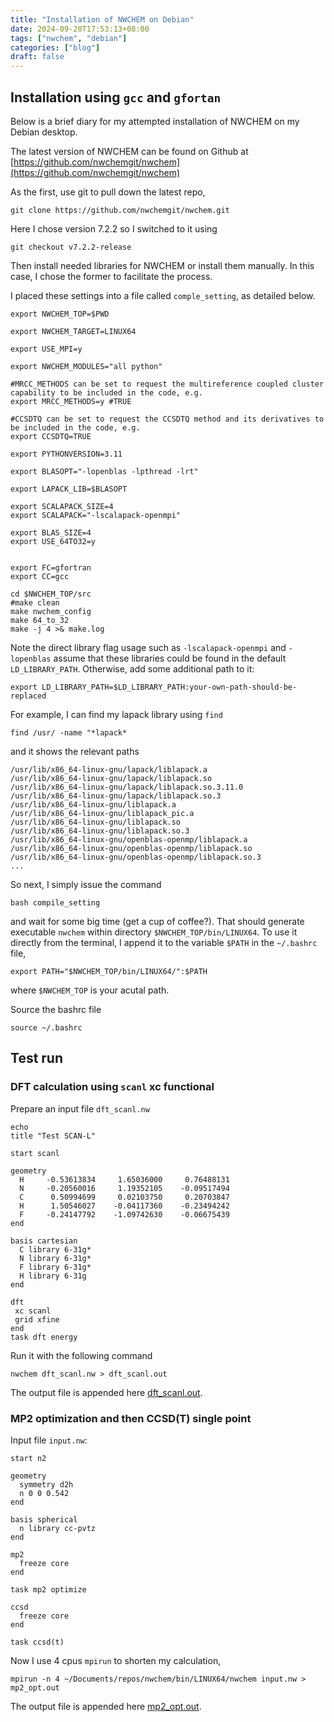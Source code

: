 ```yaml
---
title: "Installation of NWCHEM on Debian"
date: 2024-09-20T17:53:13+08:00
tags: ["nwchem", "debian"]
categories: ["blog"] 
draft: false
---
```


## Installation using `gcc` and `gfortan`

Below is a brief diary for my attempted installation of NWCHEM on my Debian desktop.

The latest version of NWCHEM can be found on Github at [https://github.com/nwchemgit/nwchem](https://github.com/nwchemgit/nwchem)

As the first, use git to pull down the latest repo,

```
git clone https://github.com/nwchemgit/nwchem.git
```

Here I chose version 7.2.2 so I switched to it using 
```
git checkout v7.2.2-release
```

Then install needed libraries for NWCHEM or install them manually. In this case, I chose the former to facilitate the process.

I placed these settings into a file called `comple_setting`, as detailed below.

```
export NWCHEM_TOP=$PWD

export NWCHEM_TARGET=LINUX64

export USE_MPI=y

export NWCHEM_MODULES="all python"

#MRCC_METHODS can be set to request the multireference coupled cluster capability to be included in the code, e.g.
export MRCC_METHODS=y #TRUE 

#CCSDTQ can be set to request the CCSDTQ method and its derivatives to be included in the code, e.g.
export CCSDTQ=TRUE

export PYTHONVERSION=3.11

export BLASOPT="-lopenblas -lpthread -lrt"

export LAPACK_LIB=$BLASOPT

export SCALAPACK_SIZE=4
export SCALAPACK="-lscalapack-openmpi"

export BLAS_SIZE=4
export USE_64TO32=y


export FC=gfortran
export CC=gcc

cd $NWCHEM_TOP/src 
#make clean
make nwchem_config
make 64_to_32  
make -j 4 >& make.log
```

Note the direct library flag usage such as `-lscalapack-openmpi` and `-lopenblas` assume that these libraries could be found 
in the default `LD_LIBRARY_PATH`. Otherwise, add some additional path to it:

```
export LD_LIBRARY_PATH=$LD_LIBRARY_PATH:your-own-path-should-be-replaced
```

For example, I can find my lapack library using `find`

```
find /usr/ -name "*lapack*
```
and it shows the relevant paths

```
/usr/lib/x86_64-linux-gnu/lapack/liblapack.a
/usr/lib/x86_64-linux-gnu/lapack/liblapack.so
/usr/lib/x86_64-linux-gnu/lapack/liblapack.so.3.11.0
/usr/lib/x86_64-linux-gnu/lapack/liblapack.so.3
/usr/lib/x86_64-linux-gnu/liblapack.a
/usr/lib/x86_64-linux-gnu/liblapack_pic.a
/usr/lib/x86_64-linux-gnu/liblapack.so
/usr/lib/x86_64-linux-gnu/liblapack.so.3
/usr/lib/x86_64-linux-gnu/openblas-openmp/liblapack.a
/usr/lib/x86_64-linux-gnu/openblas-openmp/liblapack.so
/usr/lib/x86_64-linux-gnu/openblas-openmp/liblapack.so.3
...
```

So next, I simply issue the command 
```
bash compile_setting
```
and wait for some big time (get a cup of coffee?). That should generate executable `nwchem` within directory
`$NWCHEM_TOP/bin/LINUX64`. To use it directly from the terminal, I append it to the variable `$PATH` in the `~/.bashrc` file,

```
export PATH="$NWCHEM_TOP/bin/LINUX64/":$PATH
```
where `$NWCHEM_TOP` is your acutal path. 

Source the bashrc file
```
source ~/.bashrc
```

## Test run 

### DFT calculation using `scanl` xc functional

Prepare an input file `dft_scanl.nw`
```
echo
title "Test SCAN-L"

start scanl

geometry
  H     -0.53613834     1.65036000     0.76488131
  N     -0.20560016     1.19352105    -0.09517494
  C      0.50994699     0.02103750     0.20703847
  H      1.50546027    -0.04117360    -0.23494242
  F     -0.24147792    -1.09742630    -0.06675439
end

basis cartesian
  C library 6-31g*
  N library 6-31g*
  F library 6-31g*
  H library 6-31g
end

dft
 xc scanl
 grid xfine
end
task dft energy
```

Run it with the following command
```
nwchem dft_scanl.nw > dft_scanl.out
```

The output file is appended here [dft_scanl.out](../data/dft_scanl.out).


### MP2 optimization and then CCSD(T) single point

Input file `input.nw`:

```
start n2   

geometry  
  symmetry d2h  
  n 0 0 0.542  
end  

basis spherical  
  n library cc-pvtz  
end  

mp2  
  freeze core  
end  

task mp2 optimize  

ccsd  
  freeze core  
end  

task ccsd(t)

```

Now I use 4 cpus `mpirun` to shorten my calculation,
```
mpirun -n 4 ~/Documents/repos/nwchem/bin/LINUX64/nwchem input.nw > mp2_opt.out
```
The output file is appended here [mp2_opt.out](../data/mp2_opt.out).

